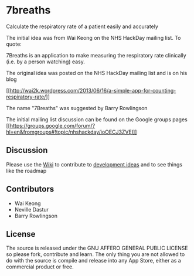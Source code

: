 7breaths
========

Calculate the respiratory rate of a patient easily and accurately

The initial idea was from Wai Keong on the NHS HackDay mailing list. To quote:



7Breaths is an application to make measuring the respiratory rate clinically (i.e. by a person watching) easy.

The original idea was posted on the NHS HackDay mailing list and is on his blog

[[http://wai2k.wordpress.com/2013/06/16/a-simple-app-for-counting-respiratory-rate/]]

The name "7Breaths" was suggested by Barry Rowlingson

The initial mailing list discussion can be found on the Google groups pages [[https://groups.google.com/forum/?hl=en&fromgroups#!topic/nhshackday/ioOECJ3ZVEI]]

## Discussion

Please use the [Wiki](https://github.com/ClinicalSoftwareSolutions/7breaths/wiki) to contribute to [development ideas](https://github.com/ClinicalSoftwareSolutions/7breaths/wiki/Initial-ideas-for-app) and to see things like the roadmap

## Contributors

+ Wai Keong
+ Neville Dastur
+ Barry Rowlingson

## License

The source is released under the GNU AFFERO GENERAL PUBLIC LICENSE so please fork, contribute and learn. The only thing you are not allowed to do with the source is compile and release into any App Store, either as a commercial product or free.